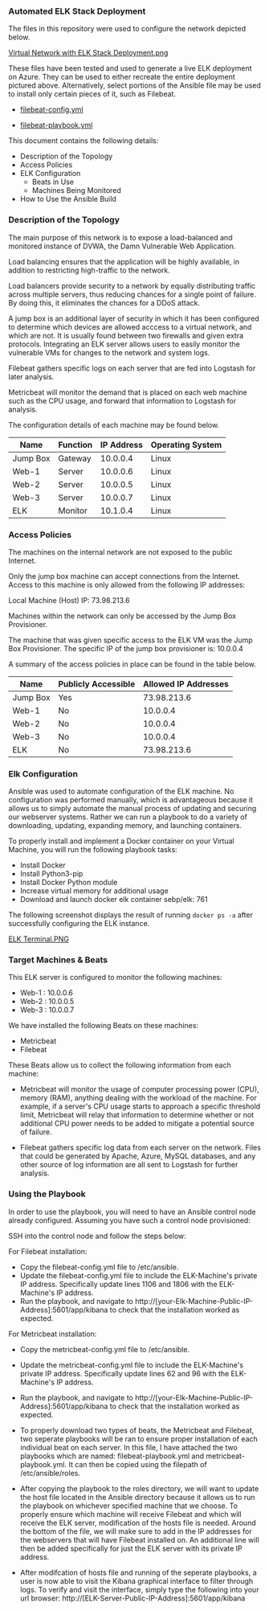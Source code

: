 ### Automated ELK Stack Deployment

The files in this repository were used to configure the network depicted below.

[Virtual Network with ELK Stack Deployment.png](https://github.com/horsley11/ELK-Stack-Configuration/blob/main/Diagrams/Virtual-Network-with-ELK-Stack-Deployment.png)

These files have been tested and used to generate a live ELK deployment on Azure. They can be used to either recreate the entire deployment pictured above. Alternatively, select portions of the Ansible file may be used to install only certain pieces of it, such as Filebeat.

- [filebeat-config.yml]()

- [filebeat-playbook.yml]()

This document contains the following details:
- Description of the Topology
- Access Policies
- ELK Configuration
  - Beats in Use
  - Machines Being Monitored
- How to Use the Ansible Build


### Description of the Topology

The main purpose of this network is to expose a load-balanced and monitored instance of DVWA, the Damn Vulnerable Web Application.

Load balancing ensures that the application will be highly available, in addition to restricting high-traffic to the network.

Load balancers provide security to a network by equally distributing traffic across multiple servers, thus reducing chances for a single point of failure. By doing this, it eliminates the chances for a DDoS attack.

A jump box is an additional layer of security in which it has been configured to determine which devices are allowed acccess to a virtual network, and which are not. It is usually found between two firewalls and given extra protocols.
Integrating an ELK server allows users to easily monitor the vulnerable VMs for changes to the network and system logs.

Filebeat gathers specific logs on each server that are fed into Logstash for later analysis. 

Metricbeat will monitor the demand that is placed on each web machine such as the CPU usage, and forward that information to Logstash for analysis.

The configuration details of each machine may be found below.

| Name     | Function | IP Address | Operating System |
|----------|----------|------------|------------------|
| Jump Box | Gateway  | 10.0.0.4   | Linux            |
| Web-1    | Server   | 10.0.0.6   | Linux            |
| Web-2    | Server   | 10.0.0.5   | Linux            |
| Web-3    | Server   | 10.0.0.7   | Linux            |
| ELK      | Monitor  | 10.1.0.4   | Linux            |

### Access Policies

The machines on the internal network are not exposed to the public Internet. 

Only the jump box machine can accept connections from the Internet. Access to this machine is only allowed from the following IP addresses:

Local Machine (Host) IP: 73.98.213.6

Machines within the network can only be accessed by the Jump Box Provisioner.


The machine that was given specific access to the ELK VM was the Jump Box Provisioner. The specific IP of the jump box provisioner is: 10.0.0.4 

A summary of the access policies in place can be found in the table below.

| Name     | Publicly Accessible | Allowed IP Addresses |
|----------|---------------------|----------------------|
| Jump Box | Yes                 | 73.98.213.6          |
| Web-1    | No                  | 10.0.0.4             |
| Web-2    | No                  | 10.0.0.4             |
| Web-3    | No                  | 10.0.0.4             |
| ELK      | No                  | 73.98.213.6          |

### Elk Configuration

Ansible was used to automate configuration of the ELK machine. No configuration was performed manually, which is advantageous because it allows us to simply automate the manual process of updating and securing our webserver systems. Rather we can run a playbook to do a variety of downloading, updating, expanding memory, and launching containers.

To properly install and implement a Docker container on your Virtual Machine, you will run the following playbook tasks:
- Install Docker
- Install Python3-pip
- Install Docker Python module
- Increase virtual memory for additional usage
- Download and launch docker elk container sebp/elk: 761

The following screenshot displays the result of running `docker ps -a` after successfully configuring the ELK instance.

[ELK Terminal.PNG](https://github.com/horsley11/ELK-Stack-Configuration/blob/main/Images/ELK%20Terminal.PNG)

### Target Machines & Beats
This ELK server is configured to monitor the following machines:

- Web-1 : 10.0.0.6
- Web-2 : 10.0.0.5
- Web-3 : 10.0.0.7

We have installed the following Beats on these machines:

- Metricbeat
- Filebeat

These Beats allow us to collect the following information from each machine:

- Metricbeat will monitor the usage of computer processing power (CPU), memory (RAM), anything dealing with the workload of the machine. For example, if a server's CPU usage starts to approach a specific threshold limit, Metricbeat will relay that information to determine whether or not additional CPU power needs to be added to mitigate a potential source of failure.

- Filebeat gathers specific log data from each server on the network. Files that could be generated by Apache, Azure, MySQL databases, and any other source of log information are all sent to Logstash for further analysis.

### Using the Playbook

In order to use the playbook, you will need to have an Ansible control node already configured. Assuming you have such a control node provisioned: 

SSH into the control node and follow the steps below:

For Filebeat installation:
- Copy the filebeat-config.yml file to /etc/ansible.
- Update the filebeat-config.yml file to include the ELK-Machine's private IP address. Specifically update lines 1106 and 1806 with the ELK-Machine's IP address.
- Run the playbook, and navigate to http://[your-Elk-Machine-Public-IP-Address]:5601/app/kibana to check that the installation worked as expected.

For Metricbeat installation:
- Copy the metricbeat-config.yml file to /etc/ansible.
- Update the metricbeat-config.yml file to include the ELK-Machine's private IP address. Specifically update lines 62 and 96 with the ELK-Machine's IP address.
- Run the playbook, and navigate to http://[your-Elk-Machine-Public-IP-Address]:5601/app/kibana to check that the installation worked as expected.

- To properly download two types of beats, the Metricbeat and Filebeat, two seperate playbooks will be ran to ensure proper installation of each individual beat on each server. In this file, I have attached the two playbooks which are named: filebeat-playbook.yml and metricbeat-playbook.yml. It can then be copied using the filepath of /etc/ansible/roles.

- After copying the playbook to the roles directory, we will want to update the host file located in the Ansible directory because it allows us to run the playbook on whichever specified machine that we choose. To properly ensure which machine will receive Filebeat and which will receive the ELK server, modification of the hosts file is needed. Around the bottom of the file, we will make sure to add in the IP addresses for the webservers that will have Filebeat installed on. An additional line will then be added specifically for just the ELK server with its private IP address.


- After modifcation of hosts file and running of the seperate playbooks, a user is now able to visit the Kibana graphical interface to filter through logs. To verify and visit the interface, simply type the following into your url browser: http://[ELK-Server-Public-IP-Address]:5601/app/kibana
